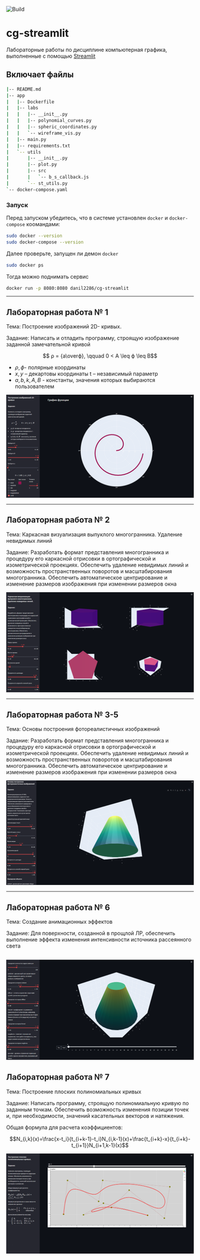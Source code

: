 ![Build](https://github.com/gdagil/cg-streamlit/actions/workflows/docker-publish.yaml/badge.svg)

# cg-streamlit

Лабораторные работы по дисциплине компьютерная графика, выполненные с помощью [Streamlit](https://streamlit.io/)


## Включает файлы
```bash
|-- README.md
|-- app
|   |-- Dockerfile
|   |-- labs
|   |   |-- __init__.py
|   |   |-- polynomial_curves.py
|   |   |-- spheric_coordinates.py
|   |   `-- wireframe_vis.py
|   |-- main.py
|   |-- requirements.txt
|   `-- utils
|       |-- __init__.py
|       |-- plot.py
|       |-- src
|       |   `-- b_s_callback.js
|       `-- st_utils.py
`-- docker-compose.yaml
```

### Запуск
Перед запуском убедитесь, что в системе установлен `docker` и `docker-compose` коомандами:

```bash
sudo docker --version
sudo docker-compose --version
```

Далее проверьте, запущен ли демон `docker`
```bash
sudo docker ps
```

Тогда можно поднимать сервис

```bash
docker run -p 8080:8080 danil2286/cg-streamlit
```

---

## Лабораторная работа № 1
Тема: Построение изображений 2D- кривых.

Задание: Написать и отладить программу, строящую изображение заданной замечательной кривой

$$ ρ = {a\overϕ}, \qquad 0 < A \leq ϕ \leq B$$

* $ρ,ϕ$- полярные координаты
* $x,y$ – декартовы координаты t – независимый параметр
* $a,b, k,A,B$ - константы, значения которых выбираются пользователем

![lab_1](docs/imgs/spheric_coordinates.png)

---

## Лабораторная работа № 2
Тема:  Каркасная визуализация выпуклого многогранника. Удаление невидимых линий

Задание: Разработать формат представления многогранника и процедуру его каркасной отрисовки в ортографической и
изометрической проекциях. Обеспечить удаление невидимых линий и возможность пространственных поворотов и
масштабирования многогранника. Обеспечить автоматическое центрирование и изменение размеров изображения при
изменении размеров окна

![lab_2](docs/imgs/wireframe_vis.png)

---
## Лабораторная работа № 3-5
Тема: Основы построения фотореалистичных изображений

Задание: Разработать формат представления многогранника и процедуру его каркасной 
отрисовки в ортографической и изометрической проекциях. Обеспечить удаление невидимых 
линий и возможность пространственных поворотов и масштабирования многогранника. 
Обеспечить автоматическое центрирование и изменение размеров изображения при изменении 
размеров окна

![lab_3-5](docs/imgs/wireframe_cone.png)

---

## Лабораторная работа № 6
Тема: Создание анимационных эффектов

Задание: Для поверхности, созданной в прощлой ЛР, обеспечить выполнение эффекта изменения
интенсивности источника рассеянного света

![lab_6](docs/imgs/animation.png)
---

## Лабораторная работа № 7
Тема: Построение плоских полиномиальных кривых

Задание: Написать программу, строящую полиномиальную кривую по заданным точкам. Обеспечить возможность
изменения позиции точек и, при необходимости, значений касательных векторов и натяжения.

Общая формула для расчета коэффициентов:

$$N_{i,k}(x)=\frac{x-t_i}{t_{i+k-1}-t_i}N_{i,k-1}(x)+\frac{t_{i+k}-x}{t_{i+k}-t_{i+1}}N_{i+1,k-1}(x)$$

![lab_7](docs/imgs/polynomial_curves.png)
